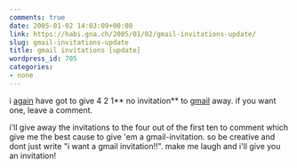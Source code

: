 ```yaml
---
comments: true
date: 2005-01-02 14:03:09+00:00
link: https://habi.gna.ch/2005/01/02/gmail-invitations-update/
slug: gmail-invitations-update
title: gmail invitations [update]
wordpress_id: 705
categories:
- none
---
```



i [again](https://habi.gna.ch/blog/archives/000480.html) have got to give 4 2 1** no invitation** to [gmail](http://gmail.com/) away. if you want one, leave a comment.
  
i'll give away the invitations to the four out of the first ten to comment which give me the best cause to give 'em a gmail-invitation. so be creative and dont just write "i want a gmail invitation!!". make me laugh and i'll give you an invitation!

